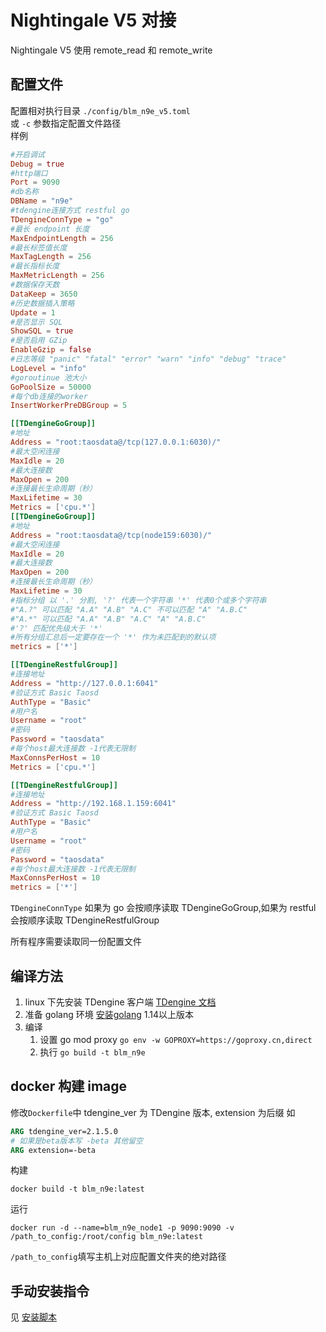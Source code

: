 # Nightingale V5 对接

Nightingale V5 使用 remote_read 和 remote_write

## 配置文件
配置相对执行目录 `./config/blm_n9e_v5.toml`  
或 `-c` 参数指定配置文件路径  
样例
```toml
#开启调试
Debug = true
#http端口
Port = 9090
#db名称
DBName = "n9e"
#tdengine连接方式 restful go
TDengineConnType = "go"
#最长 endpoint 长度
MaxEndpointLength = 256
#最长标签值长度
MaxTagLength = 256
#最长指标长度
MaxMetricLength = 256
#数据保存天数
DataKeep = 3650
#历史数据插入策略
Update = 1
#是否显示 SQL
ShowSQL = true
#是否启用 GZip
EnableGzip = false
#日志等级 "panic" "fatal" "error" "warn" "info" "debug" "trace"
LogLevel = "info"
#goroutinue 池大小
GoPoolSize = 50000
#每个db连接的worker
InsertWorkerPreDBGroup = 5

[[TDengineGoGroup]]
#地址
Address = "root:taosdata@/tcp(127.0.0.1:6030)/"
#最大空闲连接
MaxIdle = 20
#最大连接数
MaxOpen = 200
#连接最长生命周期（秒）
MaxLifetime = 30
Metrics = ['cpu.*']
[[TDengineGoGroup]]
#地址
Address = "root:taosdata@/tcp(node159:6030)/"
#最大空闲连接
MaxIdle = 20
#最大连接数
MaxOpen = 200
#连接最长生命周期（秒）
MaxLifetime = 30
#指标分组 以 '.' 分割, '?' 代表一个字符串 '*' 代表0个或多个字符串 
#"A.?" 可以匹配 "A.A" "A.B" "A.C" 不可以匹配 "A" "A.B.C"
#"A.*" 可以匹配 "A.A" "A.B" "A.C" "A" "A.B.C"
#'?' 匹配优先级大于 '*'
#所有分组汇总后一定要存在一个 '*' 作为未匹配到的默认项
metrics = ['*']

[[TDengineRestfulGroup]]
#连接地址
Address = "http://127.0.0.1:6041"
#验证方式 Basic Taosd
AuthType = "Basic"
#用户名
Username = "root"
#密码
Password = "taosdata"
#每个host最大连接数 -1代表无限制
MaxConnsPerHost = 10
Metrics = ['cpu.*']

[[TDengineRestfulGroup]]
#连接地址
Address = "http://192.168.1.159:6041"
#验证方式 Basic Taosd
AuthType = "Basic"
#用户名
Username = "root"
#密码
Password = "taosdata"
#每个host最大连接数 -1代表无限制
MaxConnsPerHost = 10
metrics = ['*']
```

`TDengineConnType` 如果为 go 会按顺序读取 TDengineGoGroup,如果为 restful 会按顺序读取 TDengineRestfulGroup

所有程序需要读取同一份配置文件

## 编译方法
1. linux 下先安装 TDengine 客户端 [TDengine 文档](https://www.taosdata.com/cn/getting-started/)
2. 准备 golang 环境 [安装golang](https://golang.google.cn/doc/install) 1.14以上版本
3. 编译 
   1. 设置 go mod proxy `go env -w GOPROXY=https://goproxy.cn,direct`
   2. 执行 `go build -t blm_n9e`

## docker 构建 image
修改`Dockerfile`中 tdengine_ver 为 TDengine 版本, extension 为后缀
如
```dockerfile
ARG tdengine_ver=2.1.5.0
# 如果是beta版本写 -beta 其他留空
ARG extension=-beta
```
构建
```shell
docker build -t blm_n9e:latest
```
运行
```shell
docker run -d --name=blm_n9e_node1 -p 9090:9090 -v /path_to_config:/root/config blm_n9e:latest
```
`/path_to_config`填写主机上对应配置文件夹的绝对路径

## 手动安装指令
见 [安装脚本](./install_shell.sh)